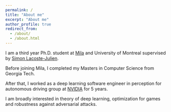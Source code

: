 ```yaml
---
permalink: /
title: "About me"
excerpt: "About me"
author_profile: true
redirect_from: 
  - /about/
  - /about.html
---
```

I am a third year Ph.D. student at [Mila]("https://mila.quebec/en/") and University of Montreal supervised by [Simon Lacoste-Julien](http://www.iro.umontreal.ca/~slacoste/).

Before joining Mila, I completed my Masters in Computer Science from Georgia Tech. 

After that, I worked as a deep learning software engineer in perception for autonomous driving group at [NVIDIA](https://www.nvidia.com/en-us/) for 5 years. 

I am broadly interested in theory of deep learning, optimization for games and robustness against adversarial attacks.
